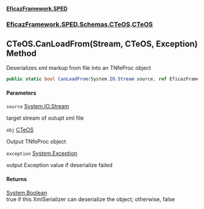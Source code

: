 #### [EficazFramework.SPED](EficazFrameworkSPED.md 'EficazFramework SPED')
### [EficazFramework.SPED.Schemas.CTeOS](EficazFramework.SPED.Schemas.CTeOS.md 'EficazFramework.SPED.Schemas.CTeOS').[CTeOS](EficazFramework.SPED.Schemas.CTeOS/CTeOS.md 'EficazFramework.SPED.Schemas.CTeOS.CTeOS')

## CTeOS.CanLoadFrom(Stream, CTeOS, Exception) Method

Deserializes xml markup from file into an TNfeProc object

```csharp
public static bool CanLoadFrom(System.IO.Stream source, ref EficazFramework.SPED.Schemas.CTeOS.CTeOS obj, ref System.Exception exception);
```
#### Parameters

<a name='EficazFramework.SPED.Schemas.CTeOS.CTeOS.CanLoadFrom(System.IO.Stream,EficazFramework.SPED.Schemas.CTeOS.CTeOS,System.Exception).source'></a>

`source` [System.IO.Stream](https://docs.microsoft.com/en-us/dotnet/api/System.IO.Stream 'System.IO.Stream')

target stream of outupt xml file

<a name='EficazFramework.SPED.Schemas.CTeOS.CTeOS.CanLoadFrom(System.IO.Stream,EficazFramework.SPED.Schemas.CTeOS.CTeOS,System.Exception).obj'></a>

`obj` [CTeOS](EficazFramework.SPED.Schemas.CTeOS/CTeOS.md 'EficazFramework.SPED.Schemas.CTeOS.CTeOS')

Output TNfeProc object

<a name='EficazFramework.SPED.Schemas.CTeOS.CTeOS.CanLoadFrom(System.IO.Stream,EficazFramework.SPED.Schemas.CTeOS.CTeOS,System.Exception).exception'></a>

`exception` [System.Exception](https://docs.microsoft.com/en-us/dotnet/api/System.Exception 'System.Exception')

output Exception value if deserialize failed

#### Returns
[System.Boolean](https://docs.microsoft.com/en-us/dotnet/api/System.Boolean 'System.Boolean')  
true if this XmlSerializer can deserialize the object; otherwise, false